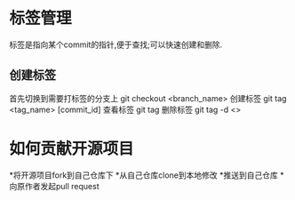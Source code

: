 # 标签管理
标签是指向某个commit的指针,便于查找;可以快速创建和删除.
## 创建标签
首先切换到需要打标签的分支上
	git checkout <branch_name>
创建标签
	git tag <tag_name> [commit_id]
查看标签
	git tag
删除标签
	git tag -d <>
# 如何贡献开源项目
*将开源项目fork到自己仓库下
*从自己仓库clone到本地修改
*推送到自己仓库
*向原作者发起pull request
